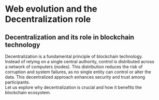 # Web evolution and the Decentralization role

## Decentralization and its role in blockchain technology

Decentralization is a fundamental principle of blockchain technology. Instead of relying on a single central authority, control is distributed across a network of computers (nodes). This distribution reduces the risk of corruption and system failures, as no single entity can control or alter the data. This decentralized approach enhances security and trust among participants.  
Let us explore why decentralization is crucial and how it benefits the blockchain ecosystem.


